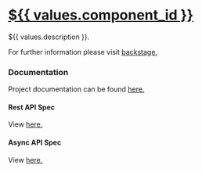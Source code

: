 # [${{ values.component_id }}](https://backstage.io)

${{ values.description }}.

For further information please visit [backstage.](https://lab49-ecs-alb-149614342.ap-southeast-2.elb.amazonaws.com/catalog/default/component/${{values.component_id}})

### Documentation
Project documentation can be found [here.](https://lab49-ecs-alb-149614342.ap-southeast-2.elb.amazonaws.com/docs/default/Component/${{values.component_id}})


#### Rest API Spec
View [here.](https://lab49-ecs-alb-149614342.ap-southeast-2.elb.amazonaws.com/catalog/default/api/${{values.component_id}}-rest/definition})

#### Async API Spec
View [here.](https://lab49-ecs-alb-149614342.ap-southeast-2.elb.amazonaws.com/catalog/default/api/${{values.component_id}}-async/definition})
